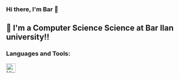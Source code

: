 ### Hi there, I'm Bar 👋 


## 🌱 I'm a Computer Science Science at Bar Ilan university!!


### Languages and Tools:

<img align="left" alt="Visual Studio Code" width="26px" src="https://cdn.jsdelivr.net/gh/devicons/devicon/icons/vscode/vscode-original.svg" style="padding-right:10px;" />
